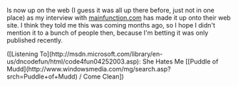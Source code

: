 Is now up on the web (I guess it was all up there before, just not in one place) as my interview with [mainfunction.com](http://students.mainfunction.com/Home/) has made it up onto their web site. I think they told me this was coming months ago, so I hope I didn't mention it to a bunch of people then, because I'm betting it was only published recently.



<div class="media">
  ([Listening To](http://msdn.microsoft.com/library/en-us/dncodefun/html/code4fun04252003.asp): She Hates Me [[Puddle of Mudd](http://www.windowsmedia.com/mg/search.asp?srch=Puddle+of+Mudd) / Come Clean])
</div>